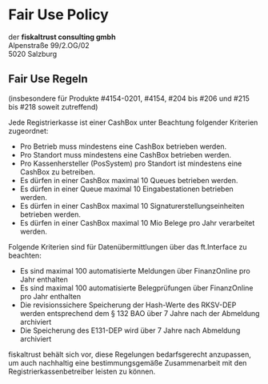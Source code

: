 

# Fair Use Policy


der **fiskaltrust consulting gmbh**<br />
Alpenstraße 99/2.OG/02  
5020 Salzburg  


## Fair Use Regeln

(insbesondere für Produkte #4154-0201, #4154, #204 bis #206 und #215 bis #218 soweit zutreffend)

Jede Registrierkasse ist einer CashBox unter Beachtung folgender Kriterien zugeordnet:
* Pro Betrieb muss mindestens eine CashBox betrieben werden.
* Pro Standort muss mindestens eine CashBox betrieben werden.
* Pro Kassenhersteller (PosSystem) pro Standort ist mindestens eine CashBox zu betreiben.
* Es dürfen in einer CashBox maximal 10 Queues betrieben werden.
* Es dürfen in einer Queue maximal 10 Eingabestationen betrieben werden.
* Es dürfen in einer CashBox maximal 10 Signaturerstellungseinheiten betrieben werden.
* Es dürfen in einer CashBox maximal 10 Mio Belege pro Jahr verarbeitet werden.  

Folgende Kriterien sind für Datenübermittlungen über das ft.Interface zu beachten:
* Es sind maximal 100 automatisierte Meldungen über FinanzOnline pro Jahr enthalten
* Es sind maximal 100 automatisierte Belegprüfungen über FinanzOnline pro Jahr enthalten
* Die revisionssichere Speicherung der Hash-Werte des RKSV-DEP werden entsprechend dem § 132 BAO über 7 Jahre nach der Abmeldung archiviert
* Die Speicherung des E131-DEP wird über 7 Jahre nach Abmeldung archiviert  

fiskaltrust behält sich vor, diese Regelungen bedarfsgerecht anzupassen, um auch nachhaltig eine bestimmungsgemäße Zusammenarbeit mit den Registrierkassenbetreiber leisten zu können.

